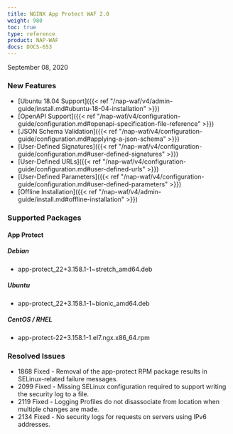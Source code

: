 ```yaml
---
title: NGINX App Protect WAF 2.0
weight: 980
toc: true
type: reference
product: NAP-WAF
docs: DOCS-653
---
```


September 08, 2020

### New Features

- [Ubuntu 18.04 Support]({{< ref "/nap-waf/v4/admin-guide/install.md#ubuntu-18-04-installation" >}})
- [OpenAPI Support]({{< ref "/nap-waf/v4/configuration-guide/configuration.md#openapi-specification-file-reference" >}})
- [JSON Schema Validation]({{< ref "/nap-waf/v4/configuration-guide/configuration.md#applying-a-json-schema" >}})
- [User-Defined Signatures]({{< ref "/nap-waf/v4/configuration-guide/configuration.md#user-defined-signatures" >}})
- [User-Defined URLs]({{< ref "/nap-waf/v4/configuration-guide/configuration.md#user-defined-urls" >}})
- [User-Defined Parameters]({{< ref "/nap-waf/v4/configuration-guide/configuration.md#user-defined-parameters" >}})
- [Offline Installation]({{< ref "/nap-waf/v4/admin-guide/install.md#offline-installation" >}})


### Supported Packages

#### App Protect

##### Debian

- app-protect_22+3.158.1-1~stretch_amd64.deb

##### Ubuntu

- app-protect_22+3.158.1-1~bionic_amd64.deb

##### CentOS / RHEL

- app-protect-22+3.158.1-1.el7.ngx.x86_64.rpm

### Resolved Issues

- 1868 Fixed - Removal of the app-protect RPM package results in SELinux-related failure messages.
- 2099 Fixed - Missing SELinux configuration required to support writing the security log to a file.
- 2119 Fixed - Logging Profiles do not disassociate from location when multiple changes are made.
- 2134 Fixed - No security logs for requests on servers using IPv6 addresses.
